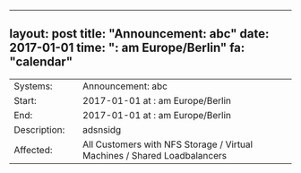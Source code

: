 --- 
 layout: post 
 title: "Announcement: abc" 
 date: 2017-01-01 
 time: ": am Europe/Berlin" 
 fa: "calendar" 
 --- 
 |                   |   |                                                                      | 
 |-------------------|---|----------------------------------------------------------------------| 
 | Systems:          |   | Announcement: abc| 
 | Start:            |   | 2017-01-01 at : am Europe/Berlin | 
 | End:              |   | 2017-01-01 at : am  Europe/Berlin | 
 | Description:      |   | adsnsidg | 
 | Affected:         |   | All Customers with NFS Storage / Virtual Machines / Shared Loadbalancers | 
